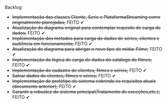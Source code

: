Backlog:

- ~~Implementação das classes Cliente, Serie e PlataformaStreaming como originalmente planejadas;~~ FEITO ✔
- ~~Atualização do diagrama original para contemplar requisito de carga de dados;~~ FEITO ✔
- ~~Implementação dos métodos para carga de dados de séries, clientes e audiência em funcionamento;~~ FEITO ✔
- ~~Atualização do diagrama para abrigar o novo tipo de mídia: Filme;~~ FEITO ✔
- ~~Implementação da lógica de carga de dados do catálogo de filmes;~~ FEITO ✔
- ~~Implementação do cadastro de clientes, filmes e séries;~~ FEITO ✔
- ~~Salvar dados de clientes, filmes e séries;~~ FEITO ✔
- ~~Implementação do protótipo de sistema cobrindo os requisitos atuais (documento anterior);~~ FEITO ✔
- ~~Garantir a robustez do sistema principal(Tratamento de exceções,etc.);~~ FEITO ✔
